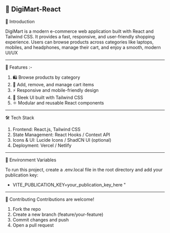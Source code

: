 🛒 DigiMart-React
---------------------------------------------------------------------------------------------------------------------------------------------------------------------------------
📌 Introduction

DigiMart is a modern e-commerce web application built with React and Tailwind CSS. It provides a fast, responsive, and user-friendly shopping experience. Users can browse products across categories like laptops, mobiles, and headphones, manage their cart, and enjoy a smooth, modern UI/UX

---------------------------------------------------------------------------------------------------------------------------------------------------------------------------------
🚀 Features :-

1) 🛍️ Browse products by category
2) 🛒 Add, remove, and manage cart items
3) ⚡ Responsive and mobile-friendly design
4) 🎨 Sleek UI built with Tailwind CSS
5) ⚛️ Modular and reusable React components

---------------------------------------------------------------------------------------------------------------------------------------------------------------------------------

🛠️ Tech Stack

1) Frontend: React.js, Tailwind CSS
2) State Management: React Hooks / Context API
3) Icons & UI: Lucide Icons / ShadCN UI (optional)
4) Deployment: Vercel / Netlify

---------------------------------------------------------------------------------------------------------------------------------------------------------------------------------

🔑 Environment Variables

 To run this project, create a .env.local file in the root directory and add your publication key:
-  VITE_PUBLICATION_KEY=your_publication_key_here "
---------------------------------------------------------------------------------------------------------------------------------------------------------------------------------

🤝 Contributing
Contributions are welcome!

1) Fork the repo
2) Create a new branch (feature/your-feature)
3) Commit changes and push
4) Open a pull request
